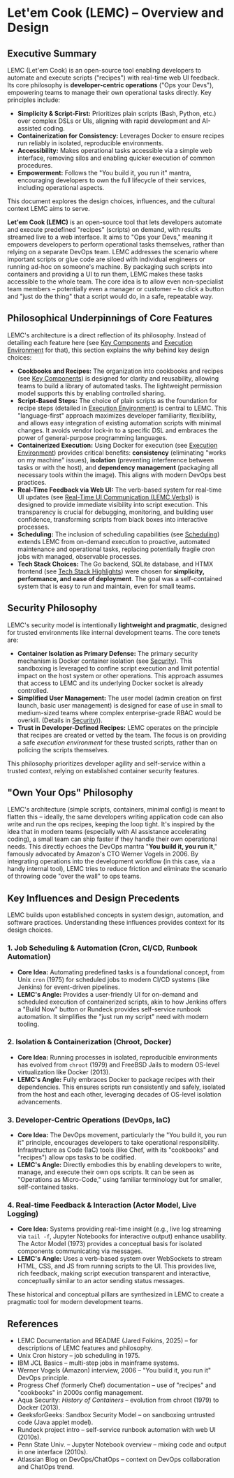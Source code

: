 # Let'em Cook (LEMC) – Overview and Design

## Executive Summary

LEMC (Let'em Cook) is an open-source tool enabling developers to automate and execute scripts ("recipes") with real-time web UI feedback. Its core philosophy is **developer-centric operations** ("Ops your Devs"), empowering teams to manage their own operational tasks directly. Key principles include:

*   **Simplicity & Script-First:** Prioritizes plain scripts (Bash, Python, etc.) over complex DSLs or UIs, aligning with rapid development and AI-assisted coding.
*   **Containerization for Consistency:** Leverages Docker to ensure recipes run reliably in isolated, reproducible environments.
*   **Accessibility:** Makes operational tasks accessible via a simple web interface, removing silos and enabling quicker execution of common procedures.
*   **Empowerment:** Follows the "You build it, you run it" mantra, encouraging developers to own the full lifecycle of their services, including operational aspects.

This document explores the design choices, influences, and the cultural context LEMC aims to serve.

**Let'em Cook (LEMC)** is an open-source tool that lets developers automate and execute predefined "recipes" (scripts) on demand, with results streamed live to a web interface. It aims to "Ops your Devs," meaning it empowers developers to perform operational tasks themselves, rather than relying on a separate DevOps team. LEMC addresses the scenario where important scripts or glue code are siloed with individual engineers or running ad-hoc on someone's machine. By packaging such scripts into containers and providing a UI to run them, LEMC makes these tasks accessible to the whole team. The core idea is to allow even non-specialist team members – potentially even a manager or customer – to click a button and "just do the thing" that a script would do, in a safe, repeatable way.

## Philosophical Underpinnings of Core Features

LEMC's architecture is a direct reflection of its philosophy. Instead of detailing each feature here (see [Key Components](FEATURES.md#key-components) and [Execution Environment](FEATURES.md#execution-environment) for that), this section explains the *why* behind key design choices:

*   **Cookbooks and Recipes:** The organization into cookbooks and recipes (see [Key Components](FEATURES.md#key-components)) is designed for clarity and reusability, allowing teams to build a library of automated tasks. The lightweight permission model supports this by enabling controlled sharing.
*   **Script-Based Steps:** The choice of plain scripts as the foundation for recipe steps (detailed in [Execution Environment](FEATURES.md#execution-environment)) is central to LEMC. This "language-first" approach maximizes developer familiarity, flexibility, and allows easy integration of existing automation scripts with minimal changes. It avoids vendor lock-in to a specific DSL and embraces the power of general-purpose programming languages.
*   **Containerized Execution:** Using Docker for execution (see [Execution Environment](FEATURES.md#execution-environment)) provides critical benefits: **consistency** (eliminating "works on my machine" issues), **isolation** (preventing interference between tasks or with the host), and **dependency management** (packaging all necessary tools within the image). This aligns with modern DevOps best practices.
*   **Real-Time Feedback via Web UI:** The verb-based system for real-time UI updates (see [Real-Time UI Communication (LEMC Verbs)](FEATURES.md#real-time-ui-communication-lemc-verbs)) is designed to provide immediate visibility into script execution. This transparency is crucial for debugging, monitoring, and building user confidence, transforming scripts from black boxes into interactive processes.
*   **Scheduling:** The inclusion of scheduling capabilities (see [Scheduling](FEATURES.md#scheduling)) extends LEMC from on-demand execution to proactive, automated maintenance and operational tasks, replacing potentially fragile cron jobs with managed, observable processes.
*   **Tech Stack Choices:** The Go backend, SQLite database, and HTMX frontend (see [Tech Stack Highlights](FEATURES.md#tech-stack-highlights)) were chosen for **simplicity, performance, and ease of deployment**. The goal was a self-contained system that is easy to run and maintain, even for small teams.

## Security Philosophy

LEMC's security model is intentionally **lightweight and pragmatic**, designed for trusted environments like internal development teams. The core tenets are:

*   **Container Isolation as Primary Defense:** The primary security mechanism is Docker container isolation (see [Security](FEATURES.md#security)). This sandboxing is leveraged to confine script execution and limit potential impact on the host system or other operations. This approach assumes that access to LEMC and its underlying Docker socket is already controlled.
*   **Simplified User Management:** The user model (admin creation on first launch, basic user management) is designed for ease of use in small to medium-sized teams where complex enterprise-grade RBAC would be overkill. (Details in [Security](FEATURES.md#security))).
*   **Trust in Developer-Defined Recipes:** LEMC operates on the principle that recipes are created or vetted by the team. The focus is on providing a safe *execution environment* for these trusted scripts, rather than on policing the scripts themselves.

This philosophy prioritizes developer agility and self-service within a trusted context, relying on established container security features.

## "Own Your Ops" Philosophy

LEMC's architecture (simple scripts, containers, minimal config) is meant to flatten this – ideally, the same developers writing application code can also write and run the ops recipes, keeping the loop tight. It's inspired by the idea that in modern teams (especially with AI assistance accelerating coding), a small team can ship faster if they handle their own operational needs. This directly echoes the DevOps mantra "**You build it, you run it**," famously advocated by Amazon's CTO Werner Vogels in 2006. By integrating operations into the development workflow (in this case, via a handy internal tool), LEMC tries to reduce friction and eliminate the scenario of throwing code "over the wall" to ops teams.

## Key Influences and Design Precedents

LEMC builds upon established concepts in system design, automation, and software practices. Understanding these influences provides context for its design choices.

### 1. Job Scheduling & Automation (Cron, CI/CD, Runbook Automation)

*   **Core Idea:** Automating predefined tasks is a foundational concept, from Unix `cron` (1975) for scheduled jobs to modern CI/CD systems (like Jenkins) for event-driven pipelines.
*   **LEMC's Angle:** Provides a user-friendly UI for on-demand and scheduled execution of containerized scripts, akin to how Jenkins offers a "Build Now" button or Rundeck provides self-service runbook automation. It simplifies the "just run my script" need with modern tooling.

### 2. Isolation & Containerization (Chroot, Docker)

*   **Core Idea:** Running processes in isolated, reproducible environments has evolved from `chroot` (1979) and FreeBSD Jails to modern OS-level virtualization like Docker (2013).
*   **LEMC's Angle:** Fully embraces Docker to package recipes with their dependencies. This ensures scripts run consistently and safely, isolated from the host and each other, leveraging decades of OS-level isolation advancements.

### 3. Developer-Centric Operations (DevOps, IaC)

*   **Core Idea:** The DevOps movement, particularly the "You build it, you run it" principle, encourages developers to take operational responsibility. Infrastructure as Code (IaC) tools (like Chef, with its "cookbooks" and "recipes") allow ops tasks to be codified.
*   **LEMC's Angle:** Directly embodies this by enabling developers to write, manage, and execute their own ops scripts. It can be seen as "Operations as Micro-Code," using familiar terminology but for smaller, self-contained tasks.

### 4. Real-time Feedback & Interaction (Actor Model, Live Logging)

*   **Core Idea:** Systems providing real-time insight (e.g., live log streaming via `tail -f`, Jupyter Notebooks for interactive output) enhance usability. The Actor Model (1973) provides a conceptual basis for isolated components communicating via messages.
*   **LEMC's Angle:** Uses a verb-based system over WebSockets to stream HTML, CSS, and JS from running scripts to the UI. This provides live, rich feedback, making script execution transparent and interactive, conceptually similar to an actor sending status messages.

These historical and conceptual pillars are synthesized in LEMC to create a pragmatic tool for modern development teams.

## References

* LEMC Documentation and README (Jared Folkins, 2025) – for descriptions of LEMC features and philosophy.
* Unix Cron history – job scheduling in 1975.
* IBM JCL Basics – multi-step jobs in mainframe systems.
* Werner Vogels (Amazon) interview, 2006 – "You build it, you run it" DevOps principle.
* Progress Chef (formerly Chef) documentation – use of "recipes" and "cookbooks" in 2000s config management.
* Aqua Security: *History of Containers* – evolution from chroot (1979) to Docker (2013).
* GeeksforGeeks: Sandbox Security Model – on sandboxing untrusted code (Java applet model).
* Rundeck project intro – self-service runbook automation with web UI (2010s).
* Penn State Univ. – Jupyter Notebook overview – mixing code and output in one interface (2010s).
* Atlassian Blog on DevOps/ChatOps – context on DevOps collaboration and ChatOps trend.
